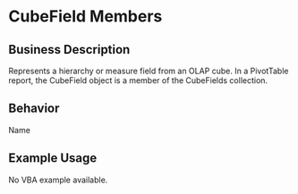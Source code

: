 # CubeField Members

## Business Description
Represents a hierarchy or measure field from an OLAP cube. In a PivotTable report, the CubeField object is a member of the CubeFields collection.

## Behavior
Name

## Example Usage
No VBA example available.